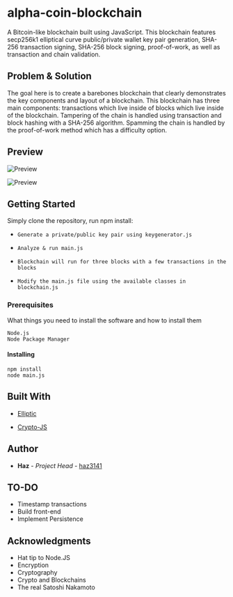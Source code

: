 # alpha-coin-blockchain
A Bitcoin-like blockchain built using JavaScript. This blockchain features secp256k1 elliptical curve public/private wallet key pair generation, SHA-256 transaction signing, SHA-256 block signing, proof-of-work, as well as transaction and chain validation.

## Problem & Solution

The goal here is to create a barebones blockchain that clearly demonstrates the key components and layout of a blockchain. This blockchain has three main components: transactions which live inside of blocks which live inside of the blockchain. Tampering of the chain is handled using transaction and block hashing with a SHA-256 algorithm. Spamming the chain is handled by the proof-of-work method which has a difficulty option.

## Preview

![Preview](https://raw.githubusercontent.com/haz3141/alpha-coin-blockchain/master/images/screenshot-keygen.PNG)

![Preview](https://raw.githubusercontent.com/haz3141/alpha-coin-blockchain/master/images/screenshot-genesis.PNG)

## Getting Started

Simply clone the repository, run npm install:

* `Generate a private/public key pair using keygenerator.js`

* `Analyze & run main.js`

* `Blockchain will run for three blocks with a few transactions in the blocks`

* `Modify the main.js file using the available classes in blockchain.js`

### Prerequisites

What things you need to install the software and how to install them

```
Node.js
Node Package Manager
```

#### Installing

```
npm install
node main.js
```

## Built With

* [Elliptic](https://www.npmjs.com/package/elliptic)
   
* [Crypto-JS](https://www.npmjs.com/package/crypto-js)
   

## Author

* **Haz** - *Project Head* - [haz3141](https://github.com/haz3141)

## TO-DO

* Timestamp transactions
* Build front-end
* Implement Persistence

## Acknowledgments

* Hat tip to Node.JS
* Encryption
* Cryptography
* Crypto and Blockchains
* The real Satoshi Nakamoto
